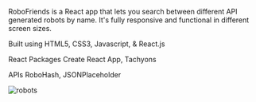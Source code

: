 RoboFriends is a React app that lets you search between different API generated robots by name. 
It's fully responsive and functional in different screen sizes.

Built using HTML5, CSS3, Javascript, & React.js


React Packages
   Create React App,
   Tachyons


APIs
	RoboHash,
	JSONPlaceholder




![robots](https://user-images.githubusercontent.com/100282383/197135233-1fc081d0-63b7-448f-b83d-79757423334b.png)



